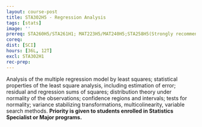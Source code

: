 ```yaml
---
layout: course-post
title: STA302H5 - Regression Analysis
tags: [stats]
image: ''
prereq: STA260H5/STA261H1; MAT223H5/MAT240H5;STA258H5(Strongly recommend)
coreq: 
dist: [SCI]
hours: [36L, 12T]
excl: STA302H1
rec-prep: 
---
```


Analysis of the multiple regression model by least squares; statistical properties of the least square analysis, including estimation of error; residual and regression sums of squares; distribution theory under normality of the observations; confidence regions and intervals; tests for normality; variance stabilizing transformations, multicolinearity, variable search methods. **Priority is given to students enrolled in Statistics Specialist or Major programs.**
